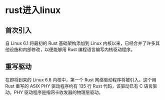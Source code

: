 # rust进入linux

## 首次引入
自 Linux 6.1 将最初的 Rust 基础架构添加到 Linux 内核以来，已经合并了许多其他设施和内部修改，以便能够用 Rust 编程语言编写内核驱动程序。

## 重写驱动
在即将到来的 Linux 6.8 内核中，第一个 Rust 网络驱动程序将被引入。这个用 Rust 重写的 ASIX PHY 驱动程序约有 135 行 Rust 代码，该驱动已有 C 语言驱动。PHY 驱动程序是指网卡收发器的物理层驱动。
